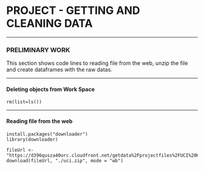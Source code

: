 # PROJECT - GETTING  AND CLEANING DATA

---

### PRELIMINARY WORK
This section shows code lines to reading file from the web, unzip the file and create dataframes with the raw datas.

------

#### Deleting objects from Work Space
	rm(list=ls()) 
------

#### Reading file from the web 

	install.packages("downloader")
	library(downloader)

	fileUrl <- "https://d396qusza40orc.cloudfront.net/getdata%2Fprojectfiles%2FUCI%20HAR%20Dataset.zip"
	download(fileUrl, "./uci.zip", mode = "wb")
